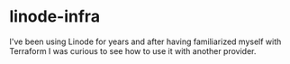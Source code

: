 # linode-infra
I've been using Linode for years and after having familiarized myself with Terraform I was curious to see how to use it with another provider. 
